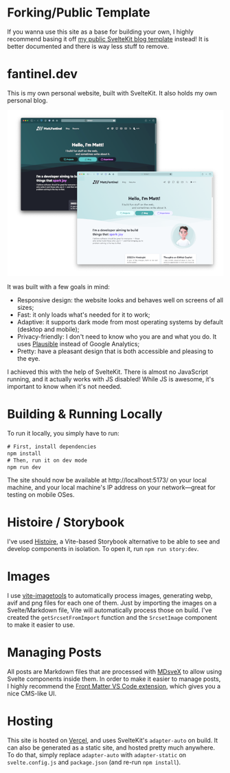 # Forking/Public Template

If you wanna use this site as a base for building your own, I highly recommend basing it off [my public SvelteKit blog template](https://github.com/matfantinel/sveltekit-static-blog-template) instead! It is better documented and there is way less stuff to remove.

# fantinel.dev

This is my own personal website, built with SvelteKit. It also holds my own personal blog.

<p align="center">
    <img src="src/lib/images/projects/personal-website-transparent.png" alt="Screenshot" />
</p>

It was built with a few goals in mind:

- Responsive design: the website looks and behaves well on screens of all sizes;
- Fast: it only loads what's needed for it to work;
- Adaptive: it supports dark mode from most operating systems by default (desktop and mobile);
- Privacy-friendly: I don't need to know who you are and what you do. It uses [Plausible](https://plausible.io/) instead of Google Analytics;
- Pretty: have a pleasant design that is both accessible and pleasing to the eye.

I achieved this with the help of SvelteKit. There is almost no JavaScript running, and it actually works with JS disabled! While JS is awesome, it's important to know when it's not needed.

# Building & Running Locally

To run it locally, you simply have to run:

```shell
# First, install dependencies
npm install
# Then, run it on dev mode
npm run dev
```

The site should now be available at http://localhost:5173/ on your local machine, and your local machine's IP address on your network—great for testing on mobile OSes.

# Histoire / Storybook

I've used [Histoire](https://histoire.dev), a Vite-based Storybook alternative to be able to see and develop components in isolation. To open it, run `npm run story:dev`.

# Images

I use [vite-imagetools](https://github.com/JonasKruckenberg/imagetools) to automatically process images, generating webp, avif and png files for each one of them. Just by importing the images on a Svelte/Markdown file, Vite will automatically process those on build. I've created the `getSrcsetFromImport` function and the `SrcsetImage` component to make it easier to use.

# Managing Posts

All posts are Markdown files that are processed with [MDsveX](https://mdsvex.pngwn.io/) to allow using Svelte components inside them. In order to make it easier to manage posts, I highly recommend the [Front Matter VS Code extension](https://frontmatter.codes/), which gives you a nice CMS-like UI.

# Hosting

This site is hosted on [Vercel](https://vercel.com/), and uses SvelteKit's `adapter-auto` on build. It can also be generated as a static site, and hosted pretty much anywhere. To do that, simply replace `adapter-auto` with `adapter-static` on `svelte.config.js` and `package.json` (and re-run `npm install`).
